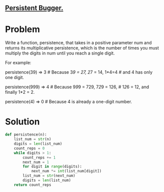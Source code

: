 ## [Persistent Bugger.](https://www.codewars.com/kata/55bf01e5a717a0d57e0000ec)

# Problem
Write a function, persistence, that takes in a positive parameter num and returns its multiplicative persistence, which is the number of times you must multiply the digits in num until you reach a single digit.

For example:

persistence(39) => 3  # Because 3*9 = 27, 2*7 = 14, 1*4=4
                       # and 4 has only one digit.

persistence(999) => 4 # Because 9*9*9 = 729, 7*2*9 = 126,
                       # 1*2*6 = 12, and finally 1*2 = 2.

persistence(4) => 0   # Because 4 is already a one-digit number.
# Solution
```Python
def persistence(n):
    list_num = str(n)
    digits = len(list_num)
    count_reps = 0
    while digits > 1:
        count_reps += 1
        next_num = 1
        for digit in range(digits):
            next_num *= int(list_num[digit])
        list_num = str(next_num)
        digits = len(list_num)
    return count_reps
```

